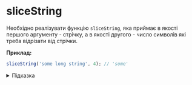 # sliceString

Необхідно реалізувати функцію `sliceString`, яка приймає в якості першого аргументу - 
стрічку, а в якості другого - число символів які треба відрізати від стрічки.

**Приклад:**

```js
sliceString('some long string', 4); // 'some'
```

<details>
  <summary>Підказка</summary>
  
  ___

  Зверніть увагу на метод [slice()](https://developer.mozilla.org/en-US/docs/Web/JavaScript/Reference/Global_Objects/String/slice)
  
</details>
